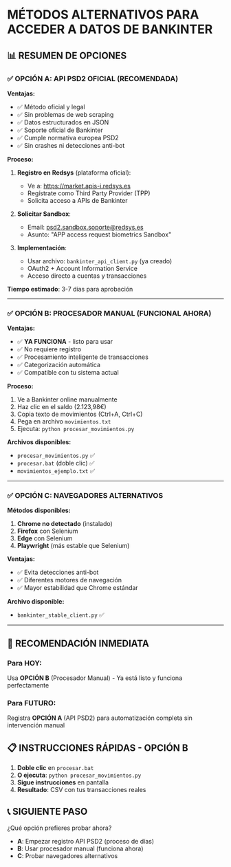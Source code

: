 # MÉTODOS ALTERNATIVOS PARA ACCEDER A DATOS DE BANKINTER

## 📊 **RESUMEN DE OPCIONES**

### ✅ **OPCIÓN A: API PSD2 OFICIAL (RECOMENDADA)**

**Ventajas:**
- ✅ Método oficial y legal
- ✅ Sin problemas de web scraping
- ✅ Datos estructurados en JSON
- ✅ Soporte oficial de Bankinter
- ✅ Cumple normativa europea PSD2
- ✅ Sin crashes ni detecciones anti-bot

**Proceso:**
1. **Registro en Redsys** (plataforma oficial):
   - Ve a: https://market.apis-i.redsys.es
   - Regístrate como Third Party Provider (TPP)
   - Solicita acceso a APIs de Bankinter

2. **Solicitar Sandbox**:
   - Email: psd2.sandbox.soporte@redsys.es
   - Asunto: "APP access request biometrics Sandbox"

3. **Implementación**:
   - Usar archivo: `bankinter_api_client.py` (ya creado)
   - OAuth2 + Account Information Service
   - Acceso directo a cuentas y transacciones

**Tiempo estimado**: 3-7 días para aprobación

---

### ✅ **OPCIÓN B: PROCESADOR MANUAL (FUNCIONAL AHORA)**

**Ventajas:**
- ✅ **YA FUNCIONA** - listo para usar
- ✅ No requiere registro
- ✅ Procesamiento inteligente de transacciones
- ✅ Categorización automática
- ✅ Compatible con tu sistema actual

**Proceso:**
1. Ve a Bankinter online manualmente
2. Haz clic en el saldo (2.123,98€)
3. Copia texto de movimientos (Ctrl+A, Ctrl+C)
4. Pega en archivo `movimientos.txt`
5. Ejecuta: `python procesar_movimientos.py`

**Archivos disponibles:**
- `procesar_movimientos.py` ✅
- `procesar.bat` (doble clic) ✅
- `movimientos_ejemplo.txt` ✅

---

### ✅ **OPCIÓN C: NAVEGADORES ALTERNATIVOS**

**Métodos disponibles:**
1. **Chrome no detectado** (instalado)
2. **Firefox** con Selenium
3. **Edge** con Selenium  
4. **Playwright** (más estable que Selenium)

**Ventajas:**
- ✅ Evita detecciones anti-bot
- ✅ Diferentes motores de navegación
- ✅ Mayor estabilidad que Chrome estándar

**Archivo disponible:**
- `bankinter_stable_client.py` ✅

---

## 🎯 **RECOMENDACIÓN INMEDIATA**

### **Para HOY**: 
Usa **OPCIÓN B** (Procesador Manual) - Ya está listo y funciona perfectamente

### **Para FUTURO**: 
Registra **OPCIÓN A** (API PSD2) para automatización completa sin intervención manual

## 📋 **INSTRUCCIONES RÁPIDAS - OPCIÓN B**

1. **Doble clic** en `procesar.bat`
2. **O ejecuta**: `python procesar_movimientos.py`
3. **Sigue instrucciones** en pantalla
4. **Resultado**: CSV con tus transacciones reales

## 📞 **SIGUIENTE PASO**

¿Qué opción prefieres probar ahora?
- **A**: Empezar registro API PSD2 (proceso de días)
- **B**: Usar procesador manual (funciona ahora) 
- **C**: Probar navegadores alternativos